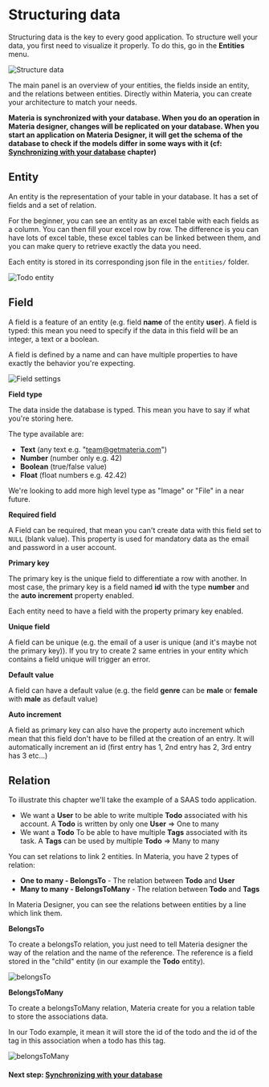 Structuring data
================

Structuring data is the key to every good application. To structure well your data, you first need to visualize it properly. To do this, go in the **Entities** menu.

![Structure data](/img/screen-entities.png)

The main panel is an overview of your entities, the fields inside an entity, and the relations between entities. Directly within Materia, you can create your architecture to match your needs.

**Materia is synchronized with your database. When you do an operation in Materia designer, changes will be replicated on your database. When you start an application on Materia Designer, it will get the schema of the database to check if the models differ in some ways with it (cf: [Synchronizing with your database](/docs/guide/synchronize-db) chapter)**

Entity
------

An entity is the representation of your table in your database. It has a set of fields and a set of relation.

For the beginner, you can see an entity as an excel table with each fields as a column. You can then fill your excel row by row. The difference is you can have lots of excel table, these excel tables can be linked between them, and you can make query to retrieve exactly the data you need.

Each entity is stored in its corresponding json file in the `entities/` folder.

![Todo entity](/img/gif/todo-entities.gif)

Field
-----

A field is a feature of an entity (e.g. field **name** of the entity **user**). A field is typed: this mean you need to specify if the data in this field will be an integer, a text or a boolean.

A field is defined by a name and can have multiple properties to have exactly the behavior you're expecting.

![Field settings](/img/field-settings.png)

**Field type**

The data inside the database is typed. This mean you have to say if what you're storing here.

The type available are:

* **Text** (any text e.g. "team@getmateria.com")
* **Number** (number only e.g. 42)
* **Boolean** (true/false value)
* **Float** (float numbers e.g. 42.42)

We're looking to add more high level type as "Image" or "File" in a near future.

**Required field**

A Field can be required, that mean you can't create data with this field set to `NULL` (blank value).
This property is used for mandatory data as the email and password in a user account.

**Primary key**

The primary key is the unique field to differentiate a row with another. In most case, the primary key is a field named **id** with the type **number** and the **auto increment** property enabled.

Each entity need to have a field with the property primary key enabled.

**Unique field**

A field can be unique (e.g. the email of a user is unique (and it's maybe not the primary key)). If you try to create 2 same entries in your entity which contains a field unique will trigger an error.

**Default value**

A field can have a default value (e.g. the field **genre** can be **male** or **female** with **male** as default value)

**Auto increment**

A field as primary key can also have the property auto increment which mean that this field don't have to be filled at the creation of an entry. It will automatically increment an id (first entry has 1, 2nd entry has 2, 3rd entry has 3 etc...)

Relation
--------

To illustrate this chapter we'll take the example of a SAAS todo application. 

* We want a **User** to be able to write multiple **Todo** associated with his account. A **Todo** is written by only one **User** => One to many
* We want a **Todo** To be able to have multiple **Tags** associated with its task. A **Tags** can be used by multiple **Todo** => Many to many

You can set relations to link 2 entities. In Materia, you have 2 types of relation:

* **One to many - BelongsTo** - The relation between **Todo** and **User**
* **Many to many - BelongsToMany** - The relation between **Todo** and **Tags**

In Materia Designer, you can see the relations between entities by a line which link them.

**BelongsTo**

To create a belongsTo relation, you just need to tell Materia designer the way of the relation and the name of the reference. The reference is a field stored in the "child" entity (in our example the **Todo** entity).

![belongsTo](/img/gif/relations-belongsTo.gif)

**BelongsToMany**

To create a belongsToMany relation, Materia create for you a relation table to store the associations data.

In our Todo example, it mean it will store the id of the todo and the id of the tag in this association when a todo has this tag.

![belongsToMany](/img/gif/relations-belongsToMany.gif)

#### Next step: [Synchronizing with your database](/docs/guide/synchronize-db)